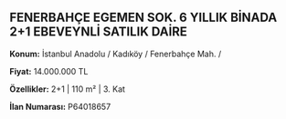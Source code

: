 ## FENERBAHÇE EGEMEN SOK. 6 YILLIK BİNADA 2+1 EBEVEYNLİ SATILIK DAİRE

**Konum:** İstanbul Anadolu / Kadıköy / Fenerbahçe Mah. /

**Fiyat:** 14.000.000 TL

**Özellikler:** 2+1 | 110 m² | 3. Kat

**İlan Numarası:** P64018657
